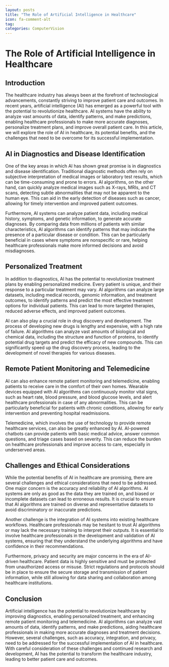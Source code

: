 ```yaml
---
layout: posts
title: "The Role of Artificial Intelligence in Healthcare"
icon: fa-comment-alt
tag:      
categories: ComputerVision
---
```



# The Role of Artificial Intelligence in Healthcare

## Introduction

The healthcare industry has always been at the forefront of technological advancements, constantly striving to improve patient care and outcomes. In recent years, artificial intelligence (AI) has emerged as a powerful tool with the potential to revolutionize healthcare. AI systems have the ability to analyze vast amounts of data, identify patterns, and make predictions, enabling healthcare professionals to make more accurate diagnoses, personalize treatment plans, and improve overall patient care. In this article, we will explore the role of AI in healthcare, its potential benefits, and the challenges that need to be overcome for its successful implementation.

## AI in Diagnostics and Disease Identification

One of the key areas in which AI has shown great promise is in diagnostics and disease identification. Traditional diagnostic methods often rely on subjective interpretation of medical images or laboratory test results, which can be time-consuming and prone to errors. AI algorithms, on the other hand, can quickly analyze medical images such as X-rays, MRIs, and CT scans, detecting subtle abnormalities that may not be apparent to the human eye. This can aid in the early detection of diseases such as cancer, allowing for timely intervention and improved patient outcomes.

Furthermore, AI systems can analyze patient data, including medical history, symptoms, and genetic information, to generate accurate diagnoses. By comparing data from millions of patients with similar characteristics, AI algorithms can identify patterns that may indicate the presence of a particular disease or condition. This can be particularly beneficial in cases where symptoms are nonspecific or rare, helping healthcare professionals make more informed decisions and avoid misdiagnoses.

## Personalized Treatment

In addition to diagnostics, AI has the potential to revolutionize treatment plans by enabling personalized medicine. Every patient is unique, and their response to a particular treatment may vary. AI algorithms can analyze large datasets, including medical records, genomic information, and treatment outcomes, to identify patterns and predict the most effective treatment options for individual patients. This can lead to more targeted therapies, reduced adverse effects, and improved patient outcomes.

AI can also play a crucial role in drug discovery and development. The process of developing new drugs is lengthy and expensive, with a high rate of failure. AI algorithms can analyze vast amounts of biological and chemical data, including the structure and function of proteins, to identify potential drug targets and predict the efficacy of new compounds. This can significantly speed up the drug discovery process, leading to the development of novel therapies for various diseases.

## Remote Patient Monitoring and Telemedicine

AI can also enhance remote patient monitoring and telemedicine, enabling patients to receive care in the comfort of their own homes. Wearable devices equipped with AI algorithms can continuously monitor vital signs, such as heart rate, blood pressure, and blood glucose levels, and alert healthcare professionals in case of any abnormalities. This can be particularly beneficial for patients with chronic conditions, allowing for early intervention and preventing hospital readmissions.

Telemedicine, which involves the use of technology to provide remote healthcare services, can also be greatly enhanced by AI. AI-powered chatbots can provide patients with basic medical advice, answer common questions, and triage cases based on severity. This can reduce the burden on healthcare professionals and improve access to care, especially in underserved areas.

## Challenges and Ethical Considerations

While the potential benefits of AI in healthcare are promising, there are several challenges and ethical considerations that need to be addressed. One major concern is the accuracy and reliability of AI algorithms. AI systems are only as good as the data they are trained on, and biased or incomplete datasets can lead to erroneous results. It is crucial to ensure that AI algorithms are trained on diverse and representative datasets to avoid discriminatory or inaccurate predictions.

Another challenge is the integration of AI systems into existing healthcare workflows. Healthcare professionals may be hesitant to trust AI algorithms or may lack the necessary training to interpret their outputs. It is essential to involve healthcare professionals in the development and validation of AI systems, ensuring that they understand the underlying algorithms and have confidence in their recommendations.

Furthermore, privacy and security are major concerns in the era of AI-driven healthcare. Patient data is highly sensitive and must be protected from unauthorized access or misuse. Strict regulations and protocols should be in place to ensure the secure storage and transmission of patient information, while still allowing for data sharing and collaboration among healthcare institutions.

## Conclusion

Artificial intelligence has the potential to revolutionize healthcare by improving diagnostics, enabling personalized treatment, and enhancing remote patient monitoring and telemedicine. AI algorithms can analyze vast amounts of data, identify patterns, and make predictions, aiding healthcare professionals in making more accurate diagnoses and treatment decisions. However, several challenges, such as accuracy, integration, and privacy, need to be addressed for the successful implementation of AI in healthcare. With careful consideration of these challenges and continued research and development, AI has the potential to transform the healthcare industry, leading to better patient care and outcomes.